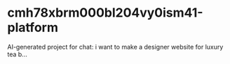 # cmh78xbrm000bl204vy0ism41-platform
AI-generated project for chat: i want to make a designer website for luxury tea b...
